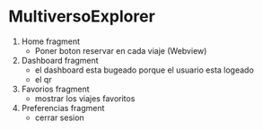 # MultiversoExplorer

1. Home fragment
    - Poner boton reservar en cada viaje (Webview)
3. Dashboard fragment
    - el dashboard esta bugeado porque el usuario esta logeado
    - el qr
4. Favorios fragment
    - mostrar los viajes favoritos
5. Preferencias fragment
    - cerrar sesion
